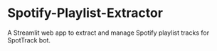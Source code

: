 # Spotify-Playlist-Extractor
A Streamlit web app to extract and manage Spotify playlist tracks for SpotTrack bot.
